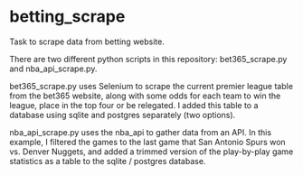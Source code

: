 # betting_scrape
Task to scrape data from betting website.

There are two different python scripts in this repository: bet365_scrape.py and nba_api_scrape.py.

bet365_scrape.py uses Selenium to scrape the current premier league table from the bet365 website, along with some odds for each team to win the league, place in the top four or be relegated. I added this table to a database using sqlite and postgres separately (two options).

nba_api_scrape.py uses the nba_api to gather data from an API. In this example, I filtered the games to the last game that San Antonio Spurs won vs. Denver Nuggets, and added a trimmed version of the play-by-play game statistics as a table to the sqlite / postgres database. 
